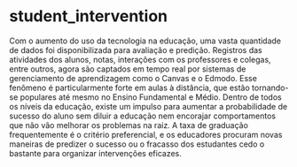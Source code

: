 # student_intervention
Com o aumento do uso da tecnologia na educação, uma vasta quantidade de dados foi disponibilizada para avaliação e predição. Registros das atividades dos alunos, notas, interações com os professores e colegas, entre outros, agora são captados em tempo real por sistemas de gerenciamento de aprendizagem como o Canvas e o Edmodo. Esse fenômeno é particularmente forte em aulas à distância, que estão tornando-se populares até mesmo no Ensino Fundamental e Médio. Dentro de todos os níveis da educação, existe um impulso para aumentar a probabilidade de sucesso do aluno sem diluir a educação nem encorajar comportamentos que não vão melhorar os problemas na raiz. A taxa de graduação frequentemente é o critério preferencial, e os educadores procuram novas maneiras de predizer o sucesso ou o fracasso dos estudantes cedo o bastante para organizar intervenções eficazes.
